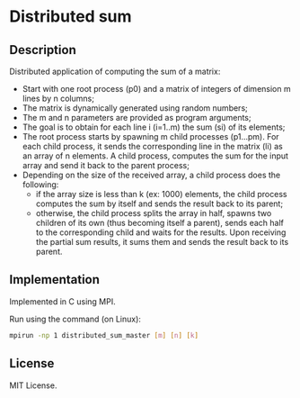 # Distributed sum

## Description
Distributed application of computing the sum of a matrix:
- Start with one root process (p0) and a matrix of integers of dimension m lines by n columns;
- The matrix is dynamically generated using random numbers;
- The m and n parameters are provided as program arguments;
- The goal is to obtain for each line i (i=1..m) the sum (si) of its elements;
- The root process starts by spawning m child processes (p1...pm). For each child process, it sends the
corresponding line in the matrix (li) as an array of n elements. A child process, computes the sum for
the input array and send it back to the parent process;
- Depending on the size of the received array, a child process does the following:
  - if the array size is less than k (ex: 1000) elements, the child process computes the sum by itself
and sends the result back to its parent;
  - otherwise, the child process splits the array in half, spawns two children of its own (thus
becoming itself a parent), sends each half to the corresponding child and waits for the results.
Upon receiving the partial sum results, it sums them and sends the result back to its parent.

## Implementation
Implemented in C using MPI.

Run using the command (on Linux):
```bash
mpirun -np 1 distributed_sum_master [m] [n] [k]
```

## License
MIT License.
